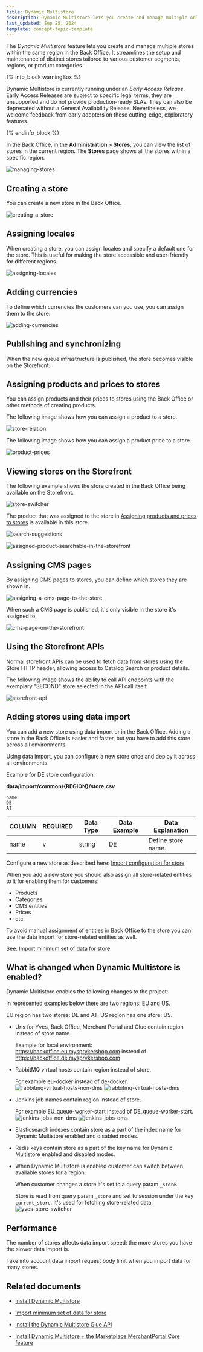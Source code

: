 ```yaml
---
title: Dynamic Multistore
description: Dynamic Multistore lets you create and manage multiple online stores from the Back Office.
last_updated: Sep 25, 2024
template: concept-topic-template
---
```


The *Dynamic Multistore* feature lets you create and manage multiple stores within the same region in the Back Office. It streamlines the setup and maintenance of distinct stores tailored to various customer segments, regions, or product categories.

{% info_block warningBox %}

Dynamic Multistore is currently running under an *Early Access Release*. Early Access Releases are subject to specific legal terms, they are unsupported and do not provide production-ready SLAs. They can also be deprecated without a General Availability Release. Nevertheless, we welcome feedback from early adopters on these cutting-edge, exploratory features.

{% endinfo_block %}

In the Back Office, in the **Administration&nbsp;<span aria-label="and then">></span> Stores**, you can view the list of stores in the current region. The **Stores** page shows all the stores within a specific region.

![managing-stores](https://spryker.s3.eu-central-1.amazonaws.com/docs/pbc/all/dynamic-multistore/dynamic-multistore.md/managing-stores.png)

## Creating a store

You can create a new store in the Back Office.

![creating-a-store](https://spryker.s3.eu-central-1.amazonaws.com/docs/pbc/all/dynamic-multistore/dynamic-multistore.md/creating-a-store.png)

## Assigning locales

When creating a store, you can assign locales and specify a default one for the store. This is useful for making the store accessible and user-friendly for different regions.

![assigning-locales](https://spryker.s3.eu-central-1.amazonaws.com/docs/pbc/all/dynamic-multistore/dynamic-multistore.md/adding-locales.png)

## Adding currencies

To define which currencies the customers can you use, you can assign them to the store.

![adding-currencies](https://spryker.s3.eu-central-1.amazonaws.com/docs/pbc/all/dynamic-multistore/dynamic-multistore.md/adding-currencies.png)

## Publishing and synchronizing

When the new queue infrastructure is published, the store becomes visible on the Storefront.

## Assigning products and prices to stores

You can assign products and their prices to stores using the Back Office or other methods of creating products.

The following image shows how you can assign a product to a store.

![store-relation](https://spryker.s3.eu-central-1.amazonaws.com/docs/pbc/all/dynamic-multistore/dynamic-multistore.md/store-relation.png)

The following image shows how you can assign a product price to a store.

![product-prices](https://spryker.s3.eu-central-1.amazonaws.com/docs/pbc/all/dynamic-multistore/dynamic-multistore.md/product-prices.png)

## Viewing stores on the Storefront

The following example shows the store created in the Back Office being available on the Storefront.

![store-switcher](https://spryker.s3.eu-central-1.amazonaws.com/docs/pbc/all/dynamic-multistore/dynamic-multistore.md/store-switcher.png)

The product that was assigned to the store in [Assigning products and prices to stores](#assigning-products-and-prices-to-stores) is available in this store.

![search-suggestions](https://spryker.s3.eu-central-1.amazonaws.com/docs/pbc/all/dynamic-multistore/dynamic-multistore.md/search-suggestions.png)

![assigned-product-searchable-in-the-storefront](https://spryker.s3.eu-central-1.amazonaws.com/docs/pbc/all/dynamic-multistore/dynamic-multistore.md/assigned-product-searchable-in-the-storefront.png)

## Assigning CMS pages

By assigning CMS pages to stores, you can define which stores they are shown in.

![assigning-a-cms-page-to-the-store](https://spryker.s3.eu-central-1.amazonaws.com/docs/pbc/all/dynamic-multistore/dynamic-multistore.md/assigning-a-cms-page-to-the-store.png)

When such a CMS page is published, it's only visible in the store it's assigned to.

![cms-page-on-the-storefront](https://spryker.s3.eu-central-1.amazonaws.com/docs/pbc/all/dynamic-multistore/dynamic-multistore.md/cms-page-on-the-storefront.png)

## Using the Storefront APIs

Normal storefront APIs can be used to fetch data from stores using the Store HTTP header, allowing access to Catalog Search or product details.

The following image shows the ability to call API endpoints with the exemplary "SECOND" store selected in the API call itself.

![storefront-api](https://spryker.s3.eu-central-1.amazonaws.com/docs/pbc/all/dynamic-multistore/dynamic-multistore.md/storefront-api.png)

## Adding stores using data import


You can add a new store using data import or in the Back Office. Adding a store in the Back Office is easier and faster, but you have to add this store across all environments.

Using data import, you can configure a new store once and deploy it across all environments.

Example for DE store configuration:

**data/import/common/{REGION}/store.csv**

```csv
name
DE
AT
```

| COLUMN     | REQUIRED | Data Type | Data Example | Data Explanation |
|------------| --- | --- | --- | --- |
|name        | v | string | DE | Define store name. |

Configure a new store as described here: [Import configuration for store](/docs/pbc/all/dynamic-multistore/{{page.version}}/base-shop/install-and-upgrade/install-features/install-dynamic-multistore.html#import-data)


When you add a new store you should also assign all store-related entities to it for enabling them for customers:
- Products
- Categories
- CMS entities
- Prices
- etc.

To avoid manual assignment of entities in Back Office to the store you can use the data import for store-related entities as well.

See: [Import minimum set of data for store](/docs/pbc/all/dynamic-multistore/{{page.version}}/base-shop/import-stores.html)


## What is changed when Dynamic Multistore is enabled?

Dynamic Multistore enables the following changes to the project:

In represented examples below there are two regions: EU and US.

EU region has two stores: DE and AT. US region has one store: US.

- Urls for Yves, Back Office, Merchant Portal and Glue contain region instead of store name.

  Example for local environment: https://backoffice.eu.mysprykershop.com instead of https://backoffice.de.mysprykershop.com

- RabbitMQ virtual hosts contain region instead of store.

  For example eu-docker instead of de-docker.
  ![rabbitmq-virtual-hosts-non-dms](https://spryker.s3.eu-central-1.amazonaws.com/docs/pbc/all/dynamic-multistore/dynamic-multistore.md/rabbitmq-virtual-hosts-non-dms.png)
  ![rabbitmq-virtual-hosts-dms](https://spryker.s3.eu-central-1.amazonaws.com/docs/pbc/all/dynamic-multistore/dynamic-multistore.md/rabbitmq-virtual-hosts-dms.png)

- Jenkins job names contain region instead of store.

  For example EU_queue-worker-start instead of DE_queue-worker-start.
  ![jenkins-jobs-non-dms](https://spryker.s3.eu-central-1.amazonaws.com/docs/pbc/all/dynamic-multistore/dynamic-multistore.md/jenkins-jobs-non-dms.png)
  ![jenkins-jobs-dms](https://spryker.s3.eu-central-1.amazonaws.com/docs/pbc/all/dynamic-multistore/dynamic-multistore.md/jenkins-jobs-dms.png)

- Elasticsearch indexes contain store as a part of the index name for Dynamic Multistore enabled and disabled modes.

- Redis keys contain store as a part of the key name for Dynamic Multistore enabled and disabled modes.

- When Dynamic Multistore is enabled customer can switch between available stores for a region.

  When customer changes a store it's set to a query param `_store`.

  Store is read from query param `_store` and set to session under the key `current_store`. It's used for fetching store-related data.
  ![yves-store-switcher](https://spryker.s3.eu-central-1.amazonaws.com/docs/pbc/all/dynamic-multistore/dynamic-multistore.md/yves-store-switcher.png)

## Performance

The number of stores affects data import speed: the more stores you have the slower data import is.

Take into account data import request body limit when you import data for many stores.

## Related documents

- [Install Dynamic Multistore](/docs/pbc/all/dynamic-multistore/{{page.version}}/base-shop/install-and-upgrade/install-features/install-dynamic-multistore.html)

- [Import minimum set of data for store](/docs/pbc/all/dynamic-multistore/{{page.version}}/base-shop/import-stores.html)

- [Install the Dynamic Multistore Glue API](/docs/pbc/all/dynamic-multistore/{{page.version}}/base-shop/install-and-upgrade/install-the-dynamic-multistore-glue-api.html)

- [Install Dynamic Multistore + the Marketplace MerchantPortal Core feature](/docs/pbc/all/dynamic-multistore/{{page.version}}/marketplace/install-dynamic-multistore-the-marketplace-merchant-portal-core.html)
